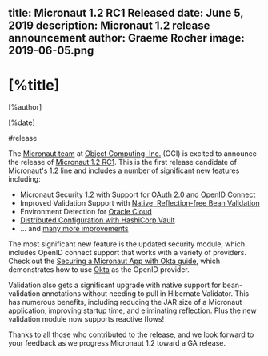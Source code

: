 title: Micronaut 1.2 RC1 Released
date: June 5, 2019 
description: Micronaut 1.2 release announcement
author: Graeme Rocher
image: 2019-06-05.png
---

# [%title]

[%author]

[%date] 

#release

The [Micronaut team](https://objectcomputing.com/products/2gm-team) at [Object Computing, Inc.](https://objectcomputing.com/) (OCI) is excited to announce the release of [Micronaut 1.2 RC1](https://github.com/micronaut-projects/micronaut-core/releases/tag/v1.2.0.RC1). This is the first release candidate of Micronaut's 1.2 line and includes a number of significant new features including:

*   Micronaut Security 1.2 with Support for [OAuth 2.0 and OpenID Connect](https://micronaut-projects.github.io/micronaut-security/1.2.x/guide/#oauth)
*   Improved Validation Support with [Native, Reflection-free Bean Validation](https://docs.micronaut.io/1.2.x/guide/index.html#beanValidation)
*   Environment Detection for [Oracle Cloud](https://cloud.oracle.com/home)
*   [Distributed Configuration with HashiCorp Vault](https://docs.micronaut.io/1.2.x/guide/index.html#distributedConfigurationVault) 
*   ... and [many more improvements](https://docs.micronaut.io/1.2.x/guide/index.html#whatsNew)

The most significant new feature is the updated security module, which includes OpenID connect support that works with a variety of providers. Check out the [Securing a Micronaut App with Okta guide](https://guides.micronaut.io/micronaut-oauth2-okta/guide/index.html), which demonstrates how to use [Okta](https://www.okta.com) as the OpenID provider.

Validation also gets a significant upgrade with native support for bean-validation annotations without needing to pull in Hibernate Validator. This has numerous benefits, including reducing the JAR size of a Micronaut application, improving startup time, and eliminating reflection. Plus the new validation module now supports reactive flows! 

Thanks to all those who contributed to the release, and we look forward to your feedback as we progress Micronaut 1.2 toward a GA release.
